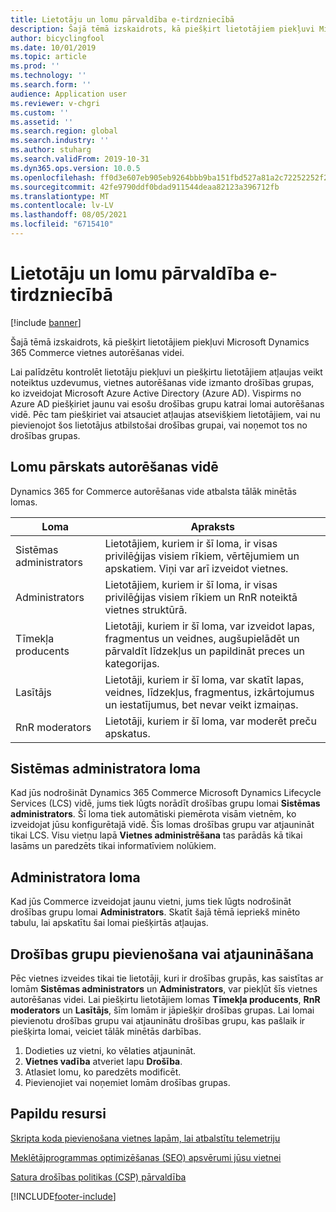 ```yaml
---
title: Lietotāju un lomu pārvaldība e-tirdzniecībā
description: Šajā tēmā izskaidrots, kā piešķirt lietotājiem piekļuvi Microsoft Dynamics 365 Commerce vietnes autorēšanas videi.
author: bicyclingfool
ms.date: 10/01/2019
ms.topic: article
ms.prod: ''
ms.technology: ''
ms.search.form: ''
audience: Application user
ms.reviewer: v-chgri
ms.custom: ''
ms.assetid: ''
ms.search.region: global
ms.search.industry: ''
ms.author: stuharg
ms.search.validFrom: 2019-10-31
ms.dyn365.ops.version: 10.0.5
ms.openlocfilehash: ff0d3e607eb905eb9264bbb9ba151fbd527a81a2c72252252f2a45edc201e1b4
ms.sourcegitcommit: 42fe9790ddf0bdad911544deaa82123a396712fb
ms.translationtype: MT
ms.contentlocale: lv-LV
ms.lasthandoff: 08/05/2021
ms.locfileid: "6715410"
---
```

# <a name="manage-e-commerce-users-and-roles"></a>Lietotāju un lomu pārvaldība e-tirdzniecībā


[!include [banner](includes/banner.md)]

Šajā tēmā izskaidrots, kā piešķirt lietotājiem piekļuvi Microsoft Dynamics 365 Commerce vietnes autorēšanas videi.

Lai palīdzētu kontrolēt lietotāju piekļuvi un piešķirtu lietotājiem atļaujas veikt noteiktus uzdevumus, vietnes autorēšanas vide izmanto drošības grupas, ko izveidojat Microsoft Azure Active Directory (Azure AD). Vispirms no Azure AD piešķiriet jaunu vai esošu drošības grupu katrai lomai autorēšanas vidē. Pēc tam piešķiriet vai atsauciet atļaujas atsevišķiem lietotājiem, vai nu pievienojot šos lietotājus atbilstošai drošības grupai, vai noņemot tos no drošības grupas.

## <a name="overview-of-roles-in-the-authoring-environment"></a>Lomu pārskats autorēšanas vidē

Dynamics 365 for Commerce autorēšanas vide atbalsta tālāk minētās lomas.

| Loma                 | Apraksts |
|----------------------|-------------|
| Sistēmas administrators | Lietotājiem, kuriem ir šī loma, ir visas privilēģijas visiem rīkiem, vērtējumiem un apskatiem. Viņi var arī izveidot vietnes. |
| Administrators   | Lietotājiem, kuriem ir šī loma, ir visas privilēģijas visiem rīkiem un RnR noteiktā vietnes struktūrā. |
| Tīmekļa producents         | Lietotāji, kuriem ir šī loma, var izveidot lapas, fragmentus un veidnes, augšupielādēt un pārvaldīt līdzekļus un papildināt preces un kategorijas. |
| Lasītājs               | Lietotāji, kuriem ir šī loma, var skatīt lapas, veidnes, līdzekļus, fragmentus, izkārtojumus un iestatījumus, bet nevar veikt izmaiņas. |
| RnR moderators        | Lietotāji, kuriem ir šī loma, var moderēt preču apskatus. |

## <a name="system-administrator-role"></a>Sistēmas administratora loma

Kad jūs nodrošināt Dynamics 365 Commerce Microsoft Dynamics Lifecycle Services (LCS) vidē, jums tiek lūgts norādīt drošības grupu lomai **Sistēmas administrators**. Šī loma tiek automātiski piemērota visām vietnēm, ko izveidojat jūsu konfigurētajā vidē. Šīs lomas drošības grupu var atjaunināt tikai LCS. Visu vietņu lapā **Vietnes administrēšana** tas parādās kā tikai lasāms un paredzēts tikai informatīviem nolūkiem.

## <a name="administrator-role"></a>Administratora loma

Kad jūs Commerce izveidojat jaunu vietni, jums tiek lūgts nodrošināt drošības grupu lomai **Administrators**. Skatīt šajā tēmā iepriekš minēto tabulu, lai apskatītu šai lomai piešķirtās atļaujas.

## <a name="add-or-update-security-groups"></a>Drošības grupu pievienošana vai atjaunināšana

Pēc vietnes izveides tikai tie lietotāji, kuri ir drošības grupās, kas saistītas ar lomām **Sistēmas administrators** un **Administrators**, var piekļūt šīs vietnes autorēšanas videi. Lai piešķirtu lietotājiem lomas **Tīmekļa producents**, **RnR moderators** un **Lasītājs**, šīm lomām ir jāpiešķir drošības grupas. Lai lomai pievienotu drošības grupu vai atjauninātu drošības grupu, kas pašlaik ir piešķirta lomai, veiciet tālāk minētās darbības.

1. Dodieties uz vietni, ko vēlaties atjaunināt.
1. **Vietnes vadība** atveriet lapu **Drošība**.
1. Atlasiet lomu, ko paredzēts modificēt.
1. Pievienojiet vai noņemiet lomām drošības grupas.

## <a name="additional-resources"></a>Papildu resursi

[Skripta koda pievienošana vietnes lapām, lai atbalstītu telemetriju](add-telemetry.md)

[Meklētājprogrammas optimizēšanas (SEO) apsvērumi jūsu vietnei](search-engine-optimization-considerations.md)

[Satura drošības politikas (CSP) pārvaldība](manage-csp.md)


[!INCLUDE[footer-include](../includes/footer-banner.md)]